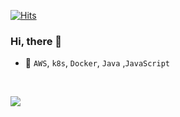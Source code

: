 
[![Hits](https://hits.seeyoufarm.com/api/count/incr/badge.svg?url=https%3A%2F%2Fgithub.com%2Fkakjzi&count_bg=%23F8B703&title_bg=%23968A0F&icon=&icon_color=%23E7E7E7&title=hits&edge_flat=false)](https://hits.seeyoufarm.com)
<!-- [![Instagram Badge](https://img.shields.io/badge/Instagram-9c38d1?style=flat&logo=Instagram&logoColor=white)](https://www.instagram.com/xuzzang_) -->

 
 

### Hi, there 🙌

- 🌱 `AWS`, `k8s`, `Docker`, `Java` ,`JavaScript`

<br>


<!-- [![](https://github-readme-stats.vercel.app/api?username=kakjzi&show_icons=true)](https://github-readme-stats.vercel.app/api?username=kakjzi&show_icons=true) -->

[![](https://user-images.githubusercontent.com/82758364/205468774-9867e969-4009-4e96-8c25-0723dc70b261.png)](https://user-images.githubusercontent.com/82758364/205468774-9867e969-4009-4e96-8c25-0723dc70b261.png)

<!--[![Solved.ac Profile](http://mazassumnida.wtf/api/v2/generate_badge?boj=wldn1728)](https://solved.ac/wldn1728/)-->

